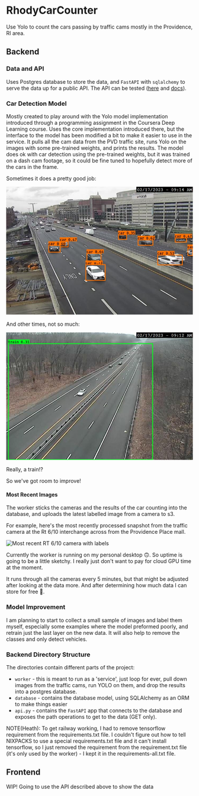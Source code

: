 # RhodyCarCounter
Use Yolo to count the cars passing by traffic cams mostly in the Providence, RI area. 

## Backend
### Data and API
Uses Postgres database to store the data, and `FastAPI` with `sqlalchemy` to serve the data up for a public API. The API can be tested ([here](https://rhodycarcounter-production.up.railway.app/api/cameras) and [docs](https://rhodycarcounter-production.up.railway.app/docs/)).

### Car Detection Model
Mostly created to play around with the Yolo model implementation introduced
through a programming assignment in the Coursera Deep Learning course. Uses
the core implementation introduced there, but the interface to the model has
been modified a bit to make it easier to use in the service. It pulls all the
cam data from the PVD traffic site, runs Yolo on the images with some
pre-trained weights, and prints the results. The model does ok with car
detection using the pre-trained weights, but it was trained on a dash cam
footage, so it could be fine tuned to hopefully detect more of the cars in the
frame.

Sometimes it does a pretty good job:

![good_detections](/docs/img/6_10%20interchange.jpg "RT 6/10 near PVD mall")

And other times, not so much:

![bad_detections](/docs/img/sherman%20ave.jpg "The model finds a train")

Really, a train!? 

So we've got room to improve!

#### Most Recent Images
The worker sticks the cameras and the results of the car counting into the
database, and uploads the latest labelled image from a camera to s3.

For example, here's the most recently processed snapshot from the traffic camera at the Rt 6/10 interchange across from the Providence Place mall.

![Most recent RT 6/10 camera with labels](https://rhodycarcounter.s3.amazonaws.com/6_10%20interchange.jpg)

Currently the worker is running on my personal desktop 🙃. So uptime is going
to be a little sketchy. I really just don't want to pay for cloud GPU time at the moment.

It runs through all the cameras every 5 minutes, but that might be adjusted after looking at the data more. And after determining how much data I can store for free 🤣.

### Model Improvement
I am planning to start to collect a small sample of images and label them
myself, especially some examples where the model preformed poorly, and retrain
just the last layer on the new data. It will also help to remove the classes
and only detect vehicles.

### Backend Directory Structure
The directories contain different parts of the project:
- `worker` - this is meant to run as a 'service', just loop for ever,
pull down images from the traffic cams, run YOLO on them, and drop the results into a postgres database.
- `database` - contains the database model, using SQLAlchemy as an ORM to make things easier
- `api.py` - contains the `FastAPI` app that connects to the database and exposes the path operations to get to the data (GET only).

NOTE(Heath): To get railway working, I had to remove tensorflow requirement
from the requirements.txt file. I couldn't figure out how to tell NIXPACKS to
use a special requirements.txt file and it can't install tensorflow, so I just
removed the requirement from the requirement.txt file (it's only used by the 
worker) - I kept it in the requirements-all.txt file.

## Frontend
WIP!
Going to use the API described above to show the data  

